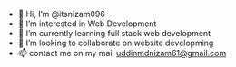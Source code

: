 - 👋 Hi, I’m @itsnizam096
- 👀 I’m interested in Web Development
- 🌱 I’m currently learning full stack web development
- 💞️ I’m looking to collaborate on website developming
- 📫 contact me on my mail uddinmdnizam61@gmail.com

<!---
itsnizam096/itsnizam096 is a ✨ special ✨ repository because its `README.md` (this file) appears on your GitHub profile.
You can click the Preview link to take a look at your changes.
--->
